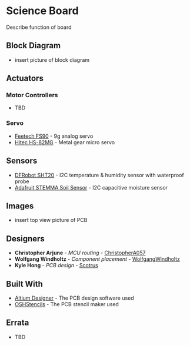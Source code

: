 # Science Board

Describe function of board

## Block Diagram

- insert picture of block diagram

## Actuators

### Motor Controllers

* TBD

### Servo

* [Feetech FS90](https://www.pololu.com/product/2818) - 9g analog servo
* [Hitec HS-82MG](https://hitecrcd.com/products/servos/micro-and-mini-servos/analog-micro-and-mini-servos/hs-82mg/product) - Metal gear micro servo 

## Sensors

* [DFRobot SHT20](https://wiki.dfrobot.com/SHT20_I2C_Temperature_%26_Humidity_Sensor__Waterproof_Probe__SKU__SEN0227) - I2C temperature & humidity sensor with waterproof probe
* [Adafruit STEMMA Soil Sensor](https://www.adafruit.com/product/4026) - I2C capacitive moisture sensor

## Images

- insert top view picture of PCB

## Designers

* **Christopher Arjune** - *MCU routing* - [ChristopherA057](https://github.com/ChristopherA057)
* **Wolfgang Windholtz** - *Component placement* - [WolfgangWindholtz](https://github.com/WolfgangWindholtz)
* **Kyle Hong** - *PCB design* - [Scotrus](https://github.com/Scotrus)

## Built With

* [Altium Designer](https://www.altium.com/) - The PCB design software used
* [OSHStencils](https://www.oshstencils.com/) - The PCB stencil maker used


## Errata

* TBD
